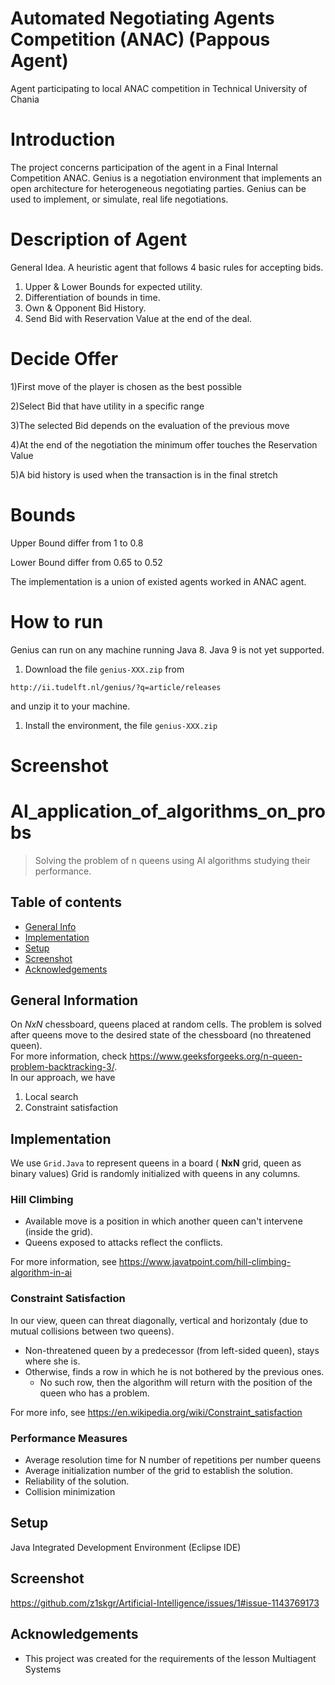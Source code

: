 # Automated Negotiating Agents Competition (ANAC) (Pappous Agent)
 Agent participating to local ANAC competition in Technical University of Chania 

# Introduction
The project concerns participation of the agent in a Final Internal Competition ANAC. Genius is a negotiation environment that implements an open architecture for heterogeneous negotiating parties. Genius can be used to implement, or simulate, real life negotiations. 



# Description of Agent
General Idea. A heuristic agent that follows 4 basic rules for accepting bids.
1) Upper & Lower Bounds for expected utility. <br />
2) Differentiation of bounds in time. <br />
3) Own  & Opponent Bid History. <br /> 
4) Send Bid with Reservation Value at the end of the deal. <br />


# Decide Offer
1)First move of the player is chosen as the best possible <br />

2)Select Bid that have utility in a specific range <br />

3)The selected Bid depends on the evaluation of the previous move <br />

4)At the end of the negotiation the minimum offer touches the Reservation Value <br />

5)A bid history is used when the transaction is in the final stretch <br />


# Bounds
Upper Bound differ from 1 to 0.8 <br />

Lower Bound differ from 0.65 to 0.52  <br />


The implementation is a union of existed agents worked in ANAC agent. 

# How to run
Genius can run on any machine running Java 8. Java 9 is not yet supported.

1. Download the file `genius-XXX.zip` from
```
http://ii.tudelft.nl/genius/?q=article/releases
```
and unzip it to your machine.

1. Install the environment, the file `genius-XXX.zip`


# Screenshot


# AI_application_of_algorithms_on_probs
> Solving the problem of n queens using AI algorithms studying their performance.

## Table of contents
* [General Info](#general-information)
* [Implementation](#implementation)
* [Setup](#setup)
* [Screenshot](#screenshot)
* [Acknowledgements](#acknowledgements)

## General Information
On *NxN* chessboard, queens placed at random cells. The problem is solved after queens move to the desired state of the chessboard (no threatened queen). <br>For more information, check https://www.geeksforgeeks.org/n-queen-problem-backtracking-3/. <br>
In our approach, we have 
1. Local search 
2. Constraint satisfaction

## Implementation
We use `Grid.Java` to represent queens in a board ( __NxN__ grid, queen as binary values)
Grid is randomly initialized with queens in any columns.


### Hill Climbing
* Available move is a position in which another queen can't intervene (inside the grid).
* Queens exposed to attacks reflect the conflicts.

For more information, see https://www.javatpoint.com/hill-climbing-algorithm-in-ai

### Constraint Satisfaction 
In our view, queen can threat diagonally, vertical and horizontaly (due to mutual collisions between two queens).

* Non-threatened queen by a predecessor (from left-sided queen), stays where she is.
* Otherwise, finds a row in which he is not bothered by the previous ones. 
    * No such row, then the algorithm will return with the position of the queen who has a problem.

For more info, see https://en.wikipedia.org/wiki/Constraint_satisfaction

### Performance Measures
* Average resolution time for N number of repetitions per number
queens
* Average initialization number of the grid to establish the solution.
* Reliability of the solution.
* Collision minimization

## Setup
Java Integrated Development Environment (Eclipse IDE)

## Screenshot
https://github.com/z1skgr/Artificial-Intelligence/issues/1#issue-1143769173





## Acknowledgements
- This project was created for the requirements of the lesson Multiagent Systems

